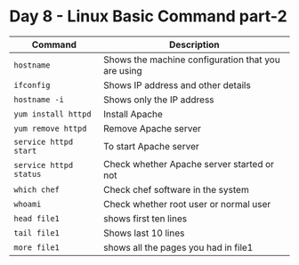 # Day 8 - Linux Basic Command part-2


| Command | Description |
| ------- | ----------- |
| `hostname` | Shows the machine configuration that you are using |
| `ifconfig` | Shows IP address and other details |
| `hostname -i` | Shows only the IP address |
| `yum install httpd` | Install Apache |
| `yum remove httpd` | Remove Apache server |
| `service httpd start` | To start Apache server |
| `service httpd status` | Check whether Apache server started or not |
| `which chef` | Check chef software in the system |
| `whoami` | Check whether root user or normal user |
| `head file1` | shows first ten lines |
| `tail file1` | Shows last 10 lines |
| `more file1` | shows all the pages you had in file1 |
